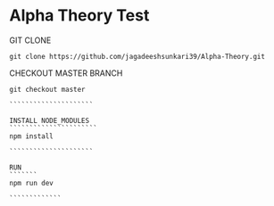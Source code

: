 # Alpha Theory Test

GIT CLONE
````
git clone https://github.com/jagadeeshsunkari39/Alpha-Theory.git

````````````````````````````````````````````````````````````````

CHECKOUT MASTER BRANCH
``````````````````````````
git checkout master

`````````````````````

INSTALL NODE_MODULES
``````````````````````
npm install

`````````````````````

RUN
```````
npm run dev

`````````````